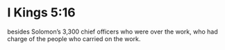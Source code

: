 # I Kings 5:16

besides Solomon’s 3,300 chief officers who were over the work, who had charge of the people who carried on the work.
